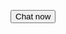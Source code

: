 <!DOCTYPE html>
<html lang="en">
  <head>
    <title>Some title</title>
    <meta name="viewport" content="width=device-width, initial-scale=1.0">
    <meta charset="UTF-8">
  </head>
<body>
  
  <button onclick="window.be_webchat && window.be_webchat.open && chatNowOnclick()">Chat now</button>
  <script type="text/javascript" >
    function chatNowOnclick() {
      window.be_webchat.open();
    }
  </script>
<script defer type="text/javascript" src="https://qa-webchat-2.birdeye.com/embed/v6/35642/1/1175937346/ed325361f6ebcd692117db7b6cbece16793a6a210ac777be"></script><div id="bf-revz-widget-1175937346"></div>
</body>

</html>
